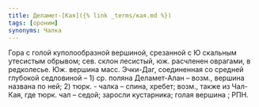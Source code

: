 ```yaml
---
title: Деламет-[Кая]({% link _terms/кая.md %})
tags: [ороним]
synonyms: Чалка
---
```


Гора с голой куполообразной вершиной, срезанной с Ю скальным утесистым обрывом;
сев. склон лесистый, юж. расчленен оврагами, в редколесье. Юж. вершина масс.
Эчки-Даг, соединенная со средней глубокой седловиной – 1) ср. поляна
Деламет-Алан – возм., вершина названа по ней; 2) тюрк. - чалка – спина, хребет;
возм., также из Чал-Кая, где тюрк. чал – седой; заросли кустарника; голая
вершина ; РПН.
